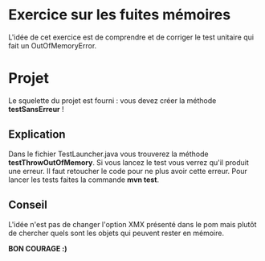 # Exercice sur les fuites mémoires
L'idée de cet exercice est de comprendre et de corriger le test unitaire qui fait un OutOfMemoryError.

# Projet

Le squelette du projet est fourni : vous devez créer la méthode **testSansErreur** !

## Explication
Dans le fichier TestLauncher.java vous trouverez la méthode **testThrowOutOfMemory**.
Si vous lancez le test vous verrez qu'il produit une erreur.
Il faut retoucher le code pour ne plus avoir cette erreur.
Pour lancer les tests faites la commande **mvn test**.

## Conseil

L'idée n'est pas de changer l'option XMX présenté dans le pom mais plutôt de chercher quels sont les objets qui peuvent rester en mémoire.

**BON COURAGE :)**